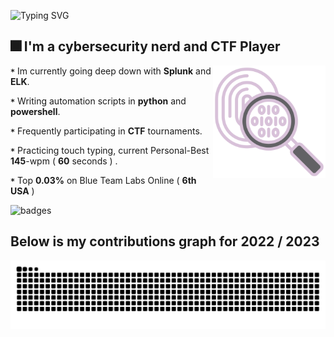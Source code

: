 ![Typing SVG](https://readme-typing-svg.demolab.com?font=Pixelify+Sans&size=29&duration=2600&pause=1000&color=F7B4C2&random=false&width=435&lines=Welcome+to+my+profile+!)
## 🎆 I'm a cybersecurity nerd and CTF Player
<p1>
  <img height="180" width="180" align="right" src="https://github.com/0x157/0x157/blob/main/forensics.png" >  
</p1>
   
**`*`** Im currently going deep down with **Splunk** and **ELK**.

**`*`** Writing automation scripts in **python** and **powershell**.

**`*`** Frequently participating in **CTF** tournaments.

**`*`** Practicing touch typing, current Personal-Best **145**-wpm ( **60** seconds ) .

**`*`** Top **0.03%** on Blue Team Labs Online ( **6th** **USA** )

![badges](https://github.com/0x157/0x157/assets/102762345/66700280-eaa8-442d-bf46-6782c76ace1f)

## Below is my contributions graph for 2022 / 2023
![Snake animation](https://github.com/0x157/0x157/blob/output/github-contribution-grid-snake-dark.svg)


